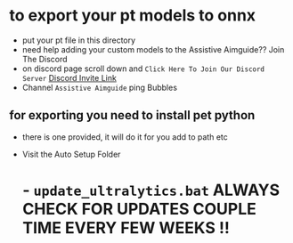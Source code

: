 # to export your pt models to onnx 
- put your pt file in this directory
- need help adding your custom models to the Assistive Aimguide?? Join The Discord
- on discord page scroll down and `Click Here To Join Our Discord Server` [Discord Invite Link](https://discord.gg/vTdZf7Ze8F)
- Channel `Assistive Aimguide` ping Bubbles


## for exporting you need to install pet python 
- there is one provided, it will do it for you add to path etc
- Visit the Auto Setup Folder

  # - `update_ultralytics.bat` **ALWAYS CHECK FOR UPDATES COUPLE TIME EVERY FEW WEEKS !!**
